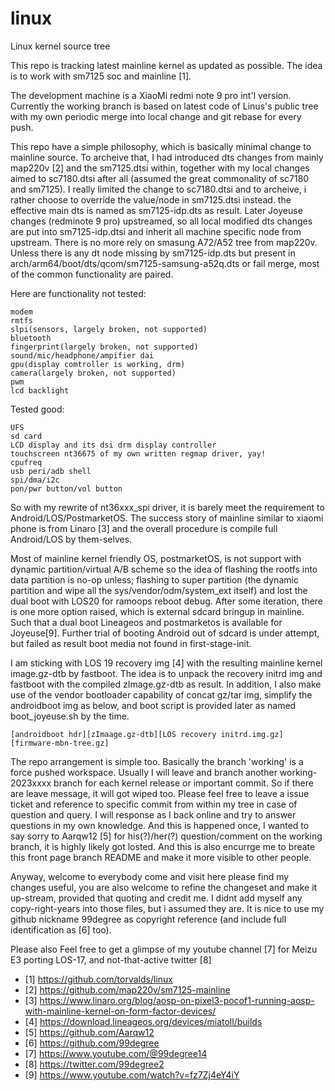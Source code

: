 # linux
Linux kernel source tree

This repo is tracking latest mainline kernel as updated as possible. The idea is to work with sm7125 soc and mainline [1]. 

The development machine is a XiaoMi redmi note 9 pro int'l version. Currently the working branch is based on latest code
of Linus's public tree with my own periodic merge into local change and git rebase for every push.

This repo have a simple philosophy, which is basically minimal change to mainline source. To archeive that, I had introduced
dts changes from mainly map220v [2] and the sm7125.dtsi within, together with my local changes aimed 
to sc7180.dtsi after all (assumed the great commonality of sc7180 and sm7125). I really limited the change to sc7180.dtsi 
and to archeive, i rather choose to override the value/node in sm7125.dtsi instead. the effective main dts is named as 
sm7125-idp.dts as result. Later Joyeuse changes (redminote 9 pro) upstreamed, so all local modified dts changes are put into
sm7125-idp.dtsi and inherit all machine specific node from upstream. There is no more rely on smasung A72/A52 tree from
map220v. Unless there is any dt node missing by sm7125-idp.dts but present in arch/arm64/boot/dts/qcom/sm7125-samsung-a52q.dts 
or fail merge, most of the common functionality are paired.

Here are functionality not tested:
```
modem
rmtfs
slpi(sensors, largely broken, not supported)
bluetooth
fingerprint(largely broken, not supported)
sound/mic/headphone/ampifier dai
gpu(display comtroller is working, drm)
camera(largely broken, not supported)
pwm
lcd backlight
```

Tested good:
```
UFS
sd card
LCD display and its dsi drm display controller
touchscreen nt36675 of my own written regmap driver, yay! 
cpufreq
usb peri/adb shell
spi/dma/i2c
pon/pwr button/vol button
```

So with my rewrite of nt36xxx_spi driver, it is barely meet the requirement to Android/LOS/PostmarketOS. The success story of 
mainline similar to xiaomi phone is from Linaro [3] and the overall procedure is compile full Android/LOS by them-selves.

Most of mainline kernel friendly OS, postmarketOS, is not support with dynamic partition/virtual A/B scheme so the idea
of flashing the rootfs into data partition is no-op unless; flashing to super partition (the dynamic partition and wipe all 
the sys/vendor/odm/system_ext itself) and lost the dual boot with LOS20 for ramoops reboot debug. After some iteration, there 
is one more option raised, which is external sdcard bringup in mainline. Such that a dual boot Lineageos and postmarketos is 
available for Joyeuse[9]. Further trial of booting Android out of sdcard is under attempt, but failed as result boot media
not found in first-stage-init.

I am sticking with LOS 19 recovery img [4] with the resulting mainline kernel image.gz-dtb by fastboot. The idea is to unpack the recovery
initrd img and fastboot with the compiled zImage.gz-dtb as result. In addition, I also make use of the vendor bootloader capability
of concat gz/tar img, simplify the androidboot img as below, and boot script is provided later as named boot_joyeuse.sh by the time.
```
[androidboot hdr][zImaage.gz-dtb][LOS recovery initrd.img.gz][firmware-mbn-tree.gz]
```
The repo arrangement is simple too. Basically the branch 'working' is a force pushed workspace. Usually I will leave and branch another
working-2023xxxx branch for each kernel release or important commit. So if there are leave message, it will got wiped too. Please
feel free to leave a issue ticket and reference to specific commit from within my tree in case of question and query. I will response 
as I back online and try to answer questions in my own knowledge. And this is happened once, I wanted to say sorry to Aarqw12 [5] for 
his(?)/her(?) question/comment on the working branch, it is highly likely got losted. And this is also encurrge me to breate this 
front page branch README and make it more visible to other people.

Anyway, welcome to everybody come and visit here please find my changes useful, you are also welcome to refine the changeset 
and make it up-stream, provided that quoting and credit me. I didnt add myself any copy-right-years into those files, but i assumed they are.
It is nice to use my github nickname 99degree as copyright reference (and include full identification as [6] too). 

Please also Feel free to get a glimpse of my youtube channel [7] for Meizu E3 porting LOS-17, and not-that-active twitter [8]

 - [1] https://github.com/torvalds/linux
 - [2] https://github.com/map220v/sm7125-mainline
 - [3] https://www.linaro.org/blog/aosp-on-pixel3-pocof1-running-aosp-with-mainline-kernel-on-form-factor-devices/
 - [4] https://download.lineageos.org/devices/miatoll/builds
 - [5] https://github.com/Aarqw12
 - [6] https://github.com/99degree
 - [7] https://www.youtube.com/@99degree14
 - [8] https://twitter.com/99degree2
 - [9] https://www.youtube.com/watch?v=fz7Zj4eY4iY

